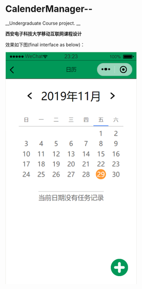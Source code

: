# CalenderManager--
__Undergraduate Course project. __


__西安电子科技大学移动互联网课程设计__

效果如下图(final interface as below)：

![avatar](/main.png)
